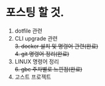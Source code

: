 # 포스팅 할 것.  

1. dotfile 관련  
2. CLI upgrade 관련  
~~3. docker 설치 및 명령어 관련(완료)~~  
~~4. git 명령어 정리(완료)~~  
5. LINUX 명령어 정리  
~~6. gbc 주차별로 느낀점(완료)~~  
7. 고스트 프로젝트